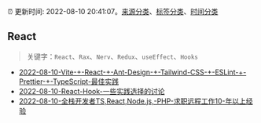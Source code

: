 :alarm_clock: 更新时间: 2022-08-10 20:41:07。[来源分类](../README.md)、[标签分类](../TAGS.md)、[时间分类](../TIMELINE.md)

## React


> 关键字：`React`、`Rax`、`Nerv`、`Redux`、`useEffect`、`Hooks`



- [2022-08-10-Vite-+-React-+-Ant-Design-+-Tailwind-CSS-+-ESLint-+-Prettier-+-TypeScript-最佳实践](https://www.v2ex.com/t/872054) 
- [2022-08-10-React-Hook-一些实践选择的讨论](https://www.v2ex.com/t/872041) 
- [2022-08-10-全栈开发者TS,React,Node.js,-PHP-求职远程工作10-年以上经验](https://www.v2ex.com/t/872037) 